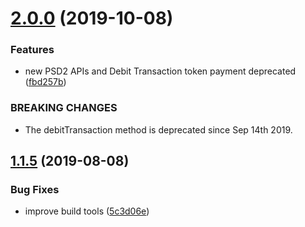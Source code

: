 # [2.0.0](https://github.com/hyrsky/salesforce-paymenthighway/compare/v1.1.5...v2.0.0) (2019-10-08)


### Features

* new PSD2 APIs and Debit Transaction token payment deprecated ([fbd257b](https://github.com/hyrsky/salesforce-paymenthighway/commit/fbd257b))


### BREAKING CHANGES

* The debitTransaction method is deprecated since Sep 14th 2019.

## [1.1.5](https://github.com/hyrsky/salesforce-paymenthighway/compare/v1.1.4...v1.1.5) (2019-08-08)


### Bug Fixes

* improve build tools ([5c3d06e](https://github.com/hyrsky/salesforce-paymenthighway/commit/5c3d06e))
